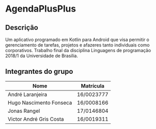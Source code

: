 # AgendaPlusPlus

## Descrição

Um aplicativo programado em Kotlin para Android que visa permitir o
gerenciamento de tarefas, projetos e afazeres tanto individuais como
corporativos. Trabalho final da disciplina Linguagens de programação 2018/1 da
Universidade de Brasília.

## Integrantes do grupo

Nome | Matrícula
---  | ---
André Laranjeira | 16/0023777
Hugo Nascimento Fonseca | 16/0008166
Jonas Rangel | 17/0146804
Victor André Gris Costa | 16/0019311
